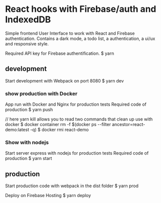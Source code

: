 # React hooks with Firebase/auth and IndexedDB 
Simple frontend User Interface to work with React and Firebase authentication. 
Contains a dark mode, a todo list, a authentication, a ui/ux and responsive style. 

Required API key for Firebase authentification. 
$ yarn 

## development 
Start development with Webpack on port 8080 
$ yarn dev 

### show production with Docker 
App run with Docker and Nginx for production tests 
Required code of production 
$ yarn push 

// here yarn kill allows you to read two commands that clean up use with docker 
$ docker container rm -f $(docker ps --filter ancestor=react-demo:latest -q) 
$ docker rmi react-demo 

### Show with nodejs 
Start server express with nodejs for production tests 
Required code of production 
$ yarn start 


## production 
Start production code with webpack in the dist folder 
$ yarn prod 

Deploy on Firebase Hosting 
$ yarn deploy 
